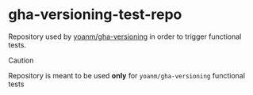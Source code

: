 # gha-versioning-test-repo

Repository used by [yoanm/gha-versioning](https://github.com/yoanm/gha-versioning) in order to trigger functional tests.

> [!CAUTION]
> Repository is meant to be used **only** for `yoanm/gha-versioning` functional tests  